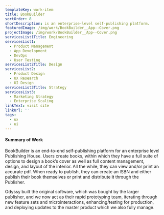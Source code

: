 ```yaml
---
templateKey: work-item
title: BookBuilder
sortOrder: 8
shortDescription: is an enterprise-level self-publishing platform.
featuredImage: /img/work/BookBuilder__App--Cover.png
projectImage: /img/work/BookBuilder__App--Cover.png
servicesList1Title: Engineering
servicesList1:
  - Product Management
  - App Development
  - DevOps
  - User Testing
servicesList2Title: Design
servicesList2:
  - Product Design
  - UX Research
  - UI Design
servicesList3Title: Strategy
servicesList3:
  - Marketing Strategy
  - Enterprise Scaling
linkText: visit site
linkUrl: ''
tags:
  - ux
  - ui
---
```


#### Summary of Work

BookBuilder is an end-to-end self-publishing platform for an enterprise level Publishing House. Users create books, within which they have a full suite of options to design a book’s cover as well as full content management, design, and layout of the interior. All the while, they can view and/or print an accurate pdf. When ready to publish, they can create an ISBN and either publish their book themselves or print and distribute it through the Publisher.

Odyssy built the original software, which was bought by the larger publisher, and we now act as their rapid prototyping team, iterating through new feature sets and microinteractions, enhancing/testing for production, and deploying updates to the master product which we also fully manage.
